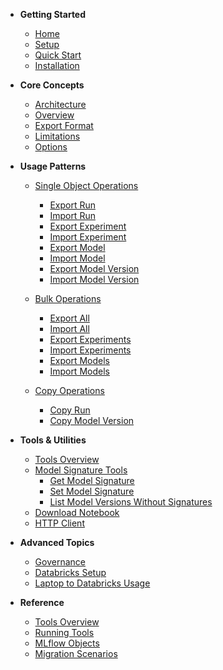 - **Getting Started**
  - [Home](/)
  - [Setup](README.md#setup)
  - [Quick Start](README.md#quick-start)
  - [Installation](README.md#local-setup)

- **Core Concepts**
  - [Architecture](README.md#high-level-architecture)
  - [Overview](README.md#overview)
  - [Export Format](export_format.md)
  - [Limitations](limitations.md)
  - [Options](options.md)

- **Usage Patterns**
  - [Single Object Operations](single.md)
    - [Export Run](single.md#export-run)
    - [Import Run](single.md#import-run)
    - [Export Experiment](single.md#export-experiment) 
    - [Import Experiment](single.md#import-experiment)
    - [Export Model](single.md#export-registered-model)
    - [Import Model](single.md#import-registered-model)
    - [Export Model Version](single.md#export-model-version)
    - [Import Model Version](single.md#import-model-version)
  
  - [Bulk Operations](bulk.md)
    - [Export All](bulk.md#export-all-mlflow-objects)
    - [Import All](bulk.md#import-all-mlflow-objects)
    - [Export Experiments](bulk.md#export-experiments)
    - [Import Experiments](bulk.md#import-experiments)
    - [Export Models](bulk.md#export-registered-models)
    - [Import Models](bulk.md#import-registered-models)

  - [Copy Operations](copy.md)
    - [Copy Run](copy.md#copy-run)
    - [Copy Model Version](copy.md#copy-model-version)

- **Tools & Utilities**
  - [Tools Overview](tools.md)
  - [Model Signature Tools](tools.md#model-signature-tools)
    - [Get Model Signature](tools.md#get-model-signature)
    - [Set Model Signature](tools.md#set-model-signature)
    - [List Model Versions Without Signatures](tools.md#list-model-versions-without-a-model-signature)
  - [Download Notebook](tools.md#download-notebook-with-revision)
  - [HTTP Client](tools.md#call-http_client---mlflow-api-or-databricks-api)

- **Advanced Topics**
  - [Governance](governance.md)
  - [Databricks Setup](README.md#databricks-notebook-setup)
  - [Laptop to Databricks Usage](README.md#laptop-to-databricks-usage)

- **Reference**
  - [Tools Overview](README.md#tools-overview)
  - [Running Tools](README.md#running-mlflow-export-import-tools)
  - [MLflow Objects](README.md#mlflow-objects)
  - [Migration Scenarios](README.md#mlflow-migration-scenarios)